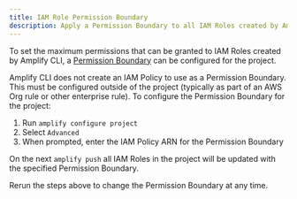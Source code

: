 ```yaml
---
title: IAM Role Permission Boundary
description: Apply a Permission Boundary to all IAM Roles created by Amplify CLI.
---
```


To set the maximum permissions that can be granted to IAM Roles created by Amplify CLI, a [Permission Boundary](https://docs.aws.amazon.com/IAM/latest/UserGuide/access_policies_boundaries.html) can be configured for the project.

Amplify CLI does not create an IAM Policy to use as a Permission Boundary. This must be configured outside of the project (typically as part of an AWS Org rule or other enterprise rule).
To configure the Permission Boundary for the project:
1. Run `amplify configure project`
2. Select `Advanced`
3. When prompted, enter the IAM Policy ARN for the Permission Boundary

On the next `amplify push` all IAM Roles in the project will be updated with the specified Permission Boundary.

Rerun the steps above to change the Permission Boundary at any time.